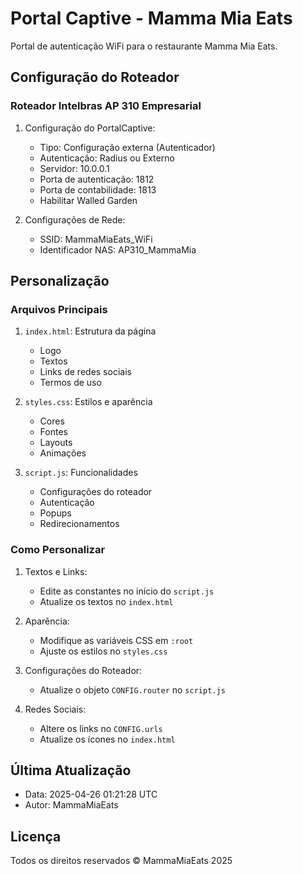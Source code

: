 # Portal Captive - Mamma Mia Eats

Portal de autenticação WiFi para o restaurante Mamma Mia Eats.

## Configuração do Roteador

### Roteador Intelbras AP 310 Empresarial

1. Configuração do PortalCaptive:
   - Tipo: Configuração externa (Autenticador)
   - Autenticação: Radius ou Externo
   - Servidor: 10.0.0.1
   - Porta de autenticação: 1812
   - Porta de contabilidade: 1813
   - Habilitar Walled Garden

2. Configurações de Rede:
   - SSID: MammaMiaEats_WiFi
   - Identificador NAS: AP310_MammaMia

## Personalização

### Arquivos Principais

1. `index.html`: Estrutura da página
   - Logo
   - Textos
   - Links de redes sociais
   - Termos de uso

2. `styles.css`: Estilos e aparência
   - Cores
   - Fontes
   - Layouts
   - Animações

3. `script.js`: Funcionalidades
   - Configurações do roteador
   - Autenticação
   - Popups
   - Redirecionamentos

### Como Personalizar

1. Textos e Links:
   - Edite as constantes no início do `script.js`
   - Atualize os textos no `index.html`

2. Aparência:
   - Modifique as variáveis CSS em `:root`
   - Ajuste os estilos no `styles.css`

3. Configurações do Roteador:
   - Atualize o objeto `CONFIG.router` no `script.js`

4. Redes Sociais:
   - Altere os links no `CONFIG.urls`
   - Atualize os ícones no `index.html`

## Última Atualização

- Data: 2025-04-26 01:21:28 UTC
- Autor: MammaMiaEats

## Licença

Todos os direitos reservados © MammaMiaEats 2025
